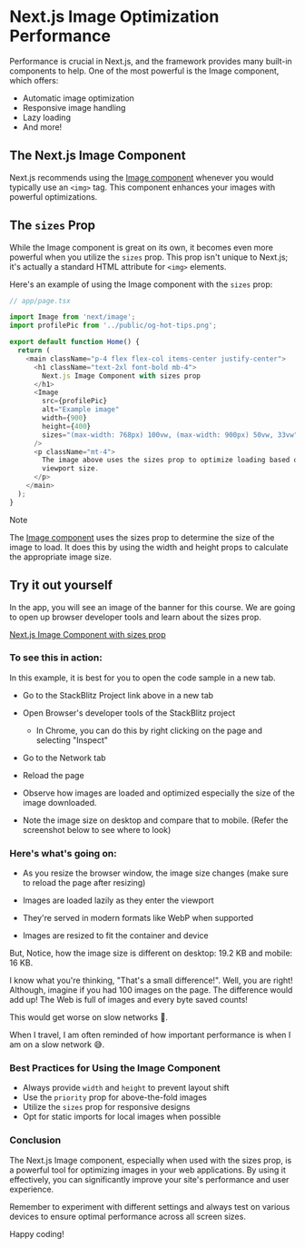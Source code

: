 # Next.js Image Optimization Performance

Performance is crucial in Next.js, and the framework provides many built-in components to help. One of the most powerful is the Image component, which offers:

- Automatic image optimization
- Responsive image handling
- Lazy loading
- And more!

## The Next.js Image Component

Next.js recommends using the [Image component](https://nextjs.org/docs/app/api-reference/components/image) whenever you would typically use an ```<img>``` tag. This component enhances your images with powerful optimizations.

## The ```sizes``` Prop

While the Image component is great on its own, it becomes even more powerful when you utilize the ```sizes``` prop. This prop isn't unique to Next.js; it's actually a standard HTML attribute for ```<img>``` elements.

Here's an example of using the Image component with the ```sizes``` prop:

```javascript 
// app/page.tsx

import Image from 'next/image';
import profilePic from '../public/og-hot-tips.png';

export default function Home() {
  return (
    <main className="p-4 flex flex-col items-center justify-center">
      <h1 className="text-2xl font-bold mb-4">
        Next.js Image Component with sizes prop
      </h1>
      <Image
        src={profilePic}
        alt="Example image"
        width={900}
        height={400}
        sizes="(max-width: 768px) 100vw, (max-width: 900px) 50vw, 33vw"
      />
      <p className="mt-4">
        The image above uses the sizes prop to optimize loading based on
        viewport size.
      </p>
    </main>
  );
}
```

> [!NOTE]  
> The [Image component](https://nextjs.org/docs/app/api-reference/components/image) uses the sizes prop to determine the size of the image to load. It does this by using the width and height props to calculate the appropriate image size.

## Try it out yourself

In the app, you will see an image of the banner for this course. We are going to open up browser developer tools and learn about the sizes prop.

[Next.js Image Component with sizes prop](https://stackblitz.com/edit/stackblitz-starters-mdqrub?file=app%2Fpage.tsx)

### To see this in action:

In this example, it is best for you to open the code sample in a new tab.

- Go to the StackBlitz Project link above in a new tab

- Open Browser's developer tools of the StackBlitz project

    - In Chrome, you can do this by right clicking on the page and selecting "Inspect"
- Go to the Network tab

- Reload the page

- Observe how images are loaded and optimized especially the size of the image downloaded.

- Note the image size on desktop and compare that to mobile. (Refer the screenshot below to see where to look)

### Here's what's going on:

- As you resize the browser window, the image size changes (make sure to reload the page after resizing)

- Images are loaded lazily as they enter the viewport

- They're served in modern formats like WebP when supported

- Images are resized to fit the container and device

But, Notice, how the image size is different on desktop: 19.2 KB and mobile: 16 KB.

I know what you're thinking, "That's a small difference!". Well, you are right! Although, imagine if you had 100 images on the page. The difference would add up! The Web is full of images and every byte saved counts!

This would get worse on slow networks 🐌.

When I travel, I am often reminded of how important performance is when I am on a slow network 😅.

### Best Practices for Using the Image Component

- Always provide ```width``` and ```height``` to prevent layout shift
- Use the ```priority``` prop for above-the-fold images
- Utilize the ```sizes``` prop for responsive designs
- Opt for static imports for local images when possible

### Conclusion
The Next.js Image component, especially when used with the sizes prop, is a powerful tool for optimizing images in your web applications. By using it effectively, you can significantly improve your site's performance and user experience.

Remember to experiment with different settings and always test on various devices to ensure optimal performance across all screen sizes.

Happy coding!